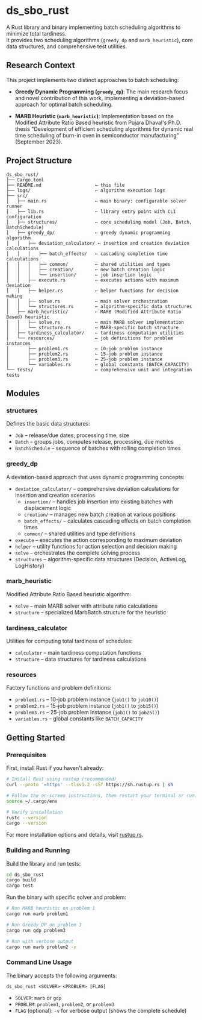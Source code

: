 # ds_sbo_rust

A Rust library and binary implementing batch scheduling algorithms to minimize total tardiness.  
It provides two scheduling algorithms (`greedy_dp` and `marb_heuristic`), core data structures, and comprehensive test utilities.

## Research Context

This project implements two distinct approaches to batch scheduling:

- **Greedy Dynamic Programming (`greedy_dp`)**: The main research focus and novel contribution of this work, implementing a deviation-based approach for optimal batch scheduling.

- **MARB Heuristic (`marb_heuristic`)**: Implementation based on the Modified Attribute Ratio Based heuristic from Pujara Dhaval's Ph.D. thesis "Development of efficient scheduling algorithms for dynamic real time scheduling of burn-in oven in semiconductor manufacturing" (September 2023).

## Project Structure

```text
ds_sbo_rust/
├── Cargo.toml
├── README.md                    ← this file
├── logs/                        ← algorithm execution logs
├── src/
│   ├── main.rs                  ← main binary: configurable solver runner
│   ├── lib.rs                   ← library entry point with CLI configuration
│   ├── structures/              ← core scheduling model (Job, Batch, BatchSchedule)
│   ├── greedy_dp/               ← greedy dynamic programming algorithm
│   │   ├── deviation_calculator/ ← insertion and creation deviation calculations
│   │   │   ├── batch_effects/   ← cascading completion time calculations
│   │   │   ├── common/          ← shared utilities and types
│   │   │   ├── creation/        ← new batch creation logic
│   │   │   └── insertion/       ← job insertion logic
│   │   ├── execute.rs           ← executes actions with maximum deviation
│   │   ├── helper.rs            ← helper functions for decision making
│   │   ├── solve.rs             ← main solver orchestration
│   │   └── structures.rs        ← algorithm-specific data structures
│   ├── marb_heuristic/          ← MARB (Modified Attribute Ratio Based) heuristic
│   │   ├── solve.rs             ← main MARB solver implementation
│   │   └── structure.rs         ← MARB-specific batch structure
│   ├── tardiness_calculator/    ← tardiness computation utilities
│   └── resources/               ← job definitions for problem instances
│       ├── problem1.rs          ← 10-job problem instance
│       ├── problem2.rs          ← 15-job problem instance
│       ├── problem3.rs          ← 25-job problem instance
│       └── variables.rs         ← global constants (BATCH_CAPACITY)
└── tests/                       ← comprehensive unit and integration tests
```

## Modules

### structures

Defines the basic data structures:

- `Job` – release/due dates, processing time, size  
- `Batch` – groups jobs, computes release, processing, due metrics  
- `BatchSchedule` – sequence of batches with rolling completion times  

### greedy_dp

A deviation-based approach that uses dynamic programming concepts:

- `deviation_calculator/` – comprehensive deviation calculations for insertion and creation scenarios
  - `insertion/` – handles job insertion into existing batches with displacement logic
  - `creation/` – manages new batch creation at various positions
  - `batch_effects/` – calculates cascading effects on batch completion times
  - `common/` – shared utilities and type definitions
- `execute` – executes the action corresponding to maximum deviation
- `helper` – utility functions for action selection and decision making
- `solve` – orchestrates the complete solving process
- `structures` – algorithm-specific data structures (Decision, ActiveLog, LogHistory)

### marb_heuristic

Modified Attribute Ratio Based heuristic algorithm:

- `solve` – main MARB solver with attribute ratio calculations
- `structure` – specialized MarbBatch structure for the heuristic

### tardiness_calculator

Utilities for computing total tardiness of schedules:

- `calculator` – main tardiness computation functions
- `structure` – data structures for tardiness calculations

### resources

Factory functions and problem definitions:

- `problem1.rs` – 10-job problem instance (`job1()` to `job10()`)
- `problem2.rs` – 15-job problem instance (`job1()` to `job15()`)
- `problem3.rs` – 25-job problem instance (`job1()` to `job25()`)
- `variables.rs` – global constants like `BATCH_CAPACITY`

## Getting Started

### Prerequisites

First, install Rust if you haven't already:

```bash
# Install Rust using rustup (recommended)
curl --proto '=https' --tlsv1.2 -sSf https://sh.rustup.rs | sh

# Follow the on-screen instructions, then restart your terminal or run:
source ~/.cargo/env

# Verify installation
rustc --version
cargo --version
```

For more installation options and details, visit [rustup.rs](https://rustup.rs/).

### Building and Running

Build the library and run tests:

```bash
cd ds_sbo_rust
cargo build
cargo test
```

Run the binary with specific solver and problem:

```bash
# Run MARB heuristic on problem 1
cargo run marb problem1

# Run Greedy DP on problem 3
cargo run gdp problem3

# Run with verbose output
cargo run marb problem2 -v
```

### Command Line Usage

The binary accepts the following arguments:

```text
ds_sbo_rust <SOLVER> <PROBLEM> [FLAG]
```

- `SOLVER`: `marb` or `gdp`
- `PROBLEM`: `problem1`, `problem2`, or `problem3`
- `FLAG` (optional): `-v` for verbose output (shows the complete schedule)
